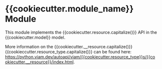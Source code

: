 # {{cookiecutter.module_name}} Module

This module implements the {{cookiecutter.resource.capitalize()}} API in the {{cookiecutter.model}} model.

More information on the {{cookiecutter.__resource.capitalize()}} {{cookieccutter.resource_type.capitalize()}} can be found here: https://python.viam.dev/autoapi/viam/{{cookiecutter.resource_type}}s/{{cookiecutter.__resource}}/index.html.
